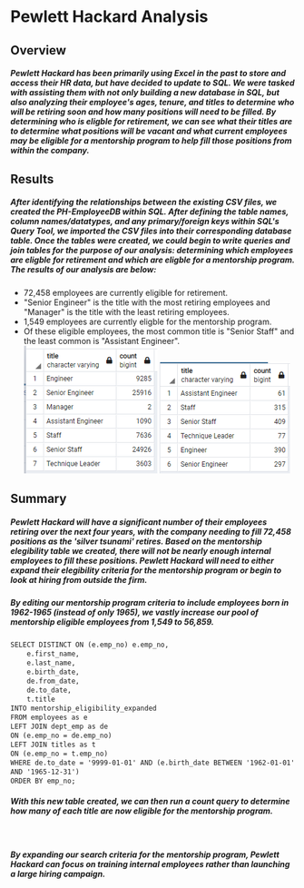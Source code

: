 # Pewlett Hackard Analysis  
## Overview
##### Pewlett Hackard has been primarily using Excel in the past to store and access their HR data, but have decided to update to SQL. We were tasked with assisting them with not only building a new database in SQL, but also analyzing their employee's ages, tenure, and titles to determine who will be retiring soon and how many positions will need to be filled. By determining who is eligble for retirement, we can see what their titles are to determine what positions will be vacant and what current employees may be eligible for a mentorship program to help fill those positions from within the company. 
## Results
##### After identifying the relationships between the existing CSV files, we created the PH-EmployeeDB within SQL. After defining the table names, column names/datatypes, and any primary/foreign keys within SQL's Query Tool, we imported the CSV files into their corresponding database table. Once the tables were created, we could begin to write queries and join tables for the purpose of our analysis: determining which employees are eligble for retirement and which are eligble for a mentorship program. The results of our analysis are below:
- 72,458 employees are currently eligible for retirement. 
- "Senior Engineer" is the title with the most retiring employees and "Manager" is the title with the least retiring employees. 
- 1,549 employees are currently eligble for the mentorship program. 
- Of these eligible employees, the most common title is "Senior Staff" and the least common is "Assistant Engineer". 
![employees_retiring_by_title.PNG](https://github.com/carinaediaz/pewlett-hackard-analysis/blob/main/Images/employees_retiring_by_title.PNG)
![employees_mentorship_by_title.PNG](https://github.com/carinaediaz/pewlett-hackard-analysis/blob/main/Images/employees_mentorship_by_title.PNG)
## Summary
##### Pewlett Hackard will have a significant number of their employees retiring over the next four years, with the company needing to fill 72,458 positions as the 'silver tsunami' retires. Based on the mentorship elegibility table we created, there will not be nearly enough internal employees to fill these positions. Pewlett Hackard will need to either expand their elegibility criteria for the mentorship program or begin to look at hiring from outside the firm. 
##### By editing our mentorship program criteria to include employees born in 1962-1965 (instead of only 1965), we vastly increase our pool of mentorship eligible employees from 1,549 to 56,859. 
```
SELECT DISTINCT ON (e.emp_no) e.emp_no, 
    e.first_name, 
    e.last_name, 
    e.birth_date, 
    de.from_date, 
    de.to_date, 
    t.title
INTO mentorship_eligibility_expanded
FROM employees as e
LEFT JOIN dept_emp as de
ON (e.emp_no = de.emp_no)
LEFT JOIN titles as t
ON (e.emp_no = t.emp_no)
WHERE de.to_date = '9999-01-01' AND (e.birth_date BETWEEN '1962-01-01' AND '1965-12-31')
ORDER BY emp_no;
```
##### With this new table created, we can then run a count query to determine how many of each title are now eligible for the mentorship program. 
![]()
##### By expanding our search criteria for the mentorship program, Pewlett Hackard can focus on training internal employees rather than launching a large hiring campaign. 
